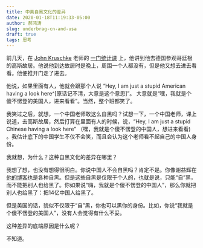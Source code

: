 ```yaml
---
title: 中美自黑文化的差异
date: 2020-01-18T11:19:33-05:00
author: 郝鸿涛
slug: underbrag-cn-and-usa
draft: true
tags: 思考
---
```


前几天，在 [John Kruschke](https://psych.indiana.edu/directory/faculty/kruschke-john.html) 老师的 [一门统计课](https://jkkweb.sitehost.iu.edu/jkkteach/P533/) 上，他讲到他去德国参观哥廷根的高斯故居。他说他到达故居时是晚上，周围一个人都没有，但是他又想去进去看看。他便推开门走了进去。

他说，如果里面有人，他就会跟那个人说 “Hey, I am just a stupid American having a look here^[原话记不清，大意是这个意思]”。 大意就是“嘿，我就是个傻不愣登的美国人，进来看看”。当然，整个班都笑了。

我笑过之后，就想，一个中国老师敢这么自黑吗？试想一下，一个中国老师，课上说道，去高斯故居，然后打算在里面有人的时候，说，“Hey, I am just a stupid Chinese having a look here” （嘿，我就是个傻不愣登的中国人，想进来看看) 。我估计底下的中国学生不仅不会笑，而且会认为这个老师看不起自己的中国人身份。

我就想，为什么？这种自黑文化的差异在哪里？

我想了想，也没有想得很明白。你说中国人不会自黑吗？肯定不是。你像谢益辉在[他的博客](https://yihui.org/)也是各种自黑。但是这些自黑是仅限于个人的，也就是说，只能“自”黑，而不能把别人也给黑了。你如果说“嗨，我就是个傻不愣登的中国人”，那么你就把别人也给黑了：把14亿中国人给黑了。

但是美国的话，貌似不仅限于“自”黑，你也可以黑你的身份。比如，你说“我就是个傻不愣登的美国人”，没有人会觉得有什么不妥。

这种差异的底端原因是什么呢？

不知道。